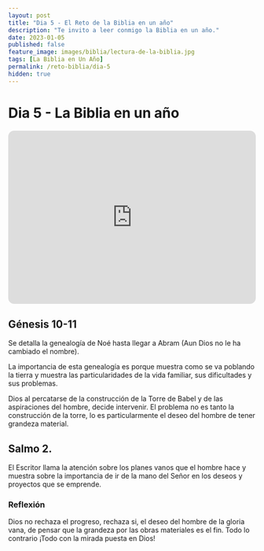 ```yaml
---
layout: post
title: "Dia 5 - El Reto de la Biblia en un año"
description: "Te invito a leer conmigo la Biblia en un año."
date: 2023-01-05
published: false
feature_image: images/biblia/lectura-de-la-biblia.jpg
tags: [La Biblia en Un Año]
permalink: /reto-biblia/dia-5
hidden: true
---
```


# Dia 5 - La Biblia en un año
<iframe style="border-radius:12px" src="https://open.spotify.com/embed/episode/4pb6Sq37pLhyToTlqj7NpC?utm_source=generator" width="100%" height="352" frameBorder="0" allowfullscreen="" allow="autoplay; clipboard-write; encrypted-media; fullscreen; picture-in-picture" loading="lazy"></iframe>

## Génesis 10-11 
Se detalla la genealogía de Noé hasta llegar a Abram (Aun Dios no le ha cambiado el nombre).

La importancia de esta genealogía es porque muestra como se va poblando la tierra y muestra las particularidades de la vida familiar, sus dificultades y sus problemas.

Dios al percatarse de la construcción de la Torre de Babel y de las aspiraciones del hombre, decide intervenir. El problema no es tanto la construcción de la torre, lo es particularmente el deseo del hombre de tener grandeza material.

## Salmo 2.
El Escritor llama la atención sobre los planes vanos que el hombre hace y muestra sobre la importancia de ir de la mano del Señor en los deseos y proyectos que se emprende.

### Reflexión
Dios no rechaza el progreso, rechaza si, el deseo del hombre de la gloria vana, de pensar que la grandeza por las obras materiales es el fin. Todo lo contrario ¡Todo con la mirada puesta en Dios!